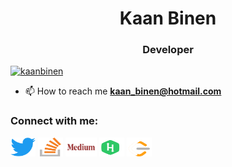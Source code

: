 <h1 align="center">Kaan Binen</h1>
<h3 align="center">Developer</h3>

<p align="left"> <a href="https://twitter.com/kaanbinen" target="blank"><img src="https://img.shields.io/twitter/follow/kaanbinen?logo=twitter&style=for-the-badge" alt="kaanbinen" /></a> </p>

- 📫 How to reach me **kaan_binen@hotmail.com**


<h3 align="left">Connect with me:</h3>
<p align="left">
<a href="https://twitter.com/kaanbinen" target="blank"><img align="center" src="https://raw.githubusercontent.com/KaanBN/profile-icons/main/Twitter.svg" alt="kaanbinen" height="30" width="40" /></a>
<a href="https://stackoverflow.com/users/11446219" target="blank"><img align="center" src="https://raw.githubusercontent.com/KaanBN/profile-icons/main/stack-overflow.svg" alt="11446219" height="30" width="40" /></a>
<a href="https://medium.com/@kaan_binen" target="blank"><img align="center" src="https://raw.githubusercontent.com/KaanBN/profile-icons/main/medium.svg" alt="@kaan_binen" height="30" width="50" /></a>
<a href="https://www.hackerrank.com/kaan_mlnym" target="blank"><img align="center" src="https://raw.githubusercontent.com/KaanBN/profile-icons/main/hacker-rank.svg" alt="kaan_mlnym" height="30" width="40" /></a>
<a href="https://www.leetcode.com/naber" target="blank"><img align="center" src="https://raw.githubusercontent.com/KaanBN/profile-icons/main/leetcode.svg" alt="naber" height="30" width="40" /></a>
</p>
